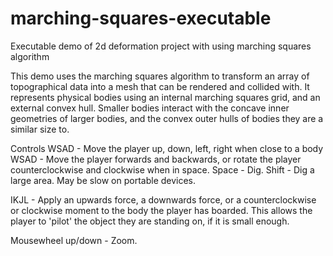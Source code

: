 # marching-squares-executable
Executable demo of 2d deformation project with using marching squares algorithm

This demo uses the marching squares algorithm to transform an array of topographical data into a mesh that can be rendered and collided with.
It represents physical bodies using an internal marching squares grid, and an external convex hull. Smaller bodies interact with the concave inner geometries of larger bodies, and the convex outer hulls of bodies they are a similar size to.

Controls
WSAD - Move the player up, down, left, right when close to a body
WSAD - Move the player forwards and backwards, or rotate the player counterclockwise and clockwise when in space.
Space - Dig.
Shift - Dig a large area. May be slow on portable devices.

IKJL - Apply an upwards force, a downwards force, or a counterclockwise or clockwise moment to the body the player has boarded. This allows the player to 'pilot' the object they are standing on, if it is small enough.

Mousewheel up/down - Zoom.